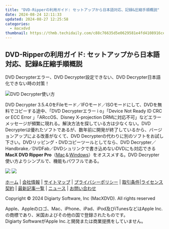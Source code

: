 ```yaml
---
title: "DVD-Ripperの利用ガイド: セットアップから日本語対応、記録&圧縮手順概説"
date: 2024-08-24 12:11:33
updated: 2024-08-27 12:25:58
categories:
  - macxdvd
thumbnail: https://thmb.techidaily.com/c88c76635d5e0629581e4fd4108916cee892ed1d438b3013953d19ca906db797.jpg
---
```


## DVD-Ripperの利用ガイド: セットアップから日本語対応、記録&圧縮手順概説

DVD Decrypterエラー、DVD Decrypter設定できない、DVD Decrypter日本語化できない時の対策！

![DVD Decrypter使い方](https://www.macxdvd.com/blog/img/dvd-decrypter-0424.jpg)

DVD Decrypter 3.5.4.0をFileモード／IFOモード／ISOモードにして、DVDを無料でコピーする途中、「DVD Decrypterエラー i o」「Device Not Ready ID CRC or ECC Error 」「ARccOS、Disney X-projection DRMに対応不可」などエラーメッセージが頻繁に現れる。解決方法を探している方は少なくない。DVD Decrypterは優れたソフトであるが、数年前に開発が終了しているから、バージョンアップによる改善がなくて、DVD Decrypterの代わりに別のソフトをお試し下さい。DVDリッピング・DVDコピーツールとしてなら、DVD Decrypter／Handbrake／DVDFab／DVDシュリンクで書き込めないDVDにも対応できる**MacX DVD Ripper Pro**（[Mac](https://tools.techidaily.com/macxdvd/products/)＆[Windows](https://tools.techidaily.com/macxdvd/products/)）をオススメする。DVD Decrypter使い方よりシンプルで、機能もパワフルである。

[![](https://www.macxdvd.com/blog/new-fourteen/btnm.png)](https://tools.techidaily.com/macxdvd/products/) [![](https://www.macxdvd.com/blog/new-fourteen/btnw.png)](https://tools.techidaily.com/macxdvd/products/) 



[ホーム](https://tools.techidaily.com/macxdvd/products/) | [会社情報](https://tools.techidaily.com/macxdvd/products/) | [サイトマップ](https://tools.techidaily.com/macxdvd/products/) | [プライバシーポリシー](https://tools.techidaily.com/macxdvd/products/) | [取引条件](https://tools.techidaily.com/macxdvd/products/)|[ライセンス契約](https://tools.techidaily.com/macxdvd/products/) | [最新記事一覧](https://tools.techidaily.com/macxdvd/products/) | [ニュース](https://tools.techidaily.com/macxdvd/products/) | [お問い合わせ](https://tools.techidaily.com/macxdvd/products/)

Copyright © 2024 Digiarty Software, Inc (MacXDVD). All rights reserved

Apple、Appleのロゴ、Mac、iPhone、iPad、iPod及びiTunesなどはApple Inc.の商標であり、米国およびその他の国で登録されたものです。  
Digiarty SoftwareがApple Inc.と開発または商業提携をしていません。

<ins class="adsbygoogle"
     style="display:block"
     data-ad-format="autorelaxed"
     data-ad-client="ca-pub-7571918770474297"
     data-ad-slot="1223367746"></ins>



<ins class="adsbygoogle"
     style="display:block"
     data-ad-client="ca-pub-7571918770474297"
     data-ad-slot="8358498916"
     data-ad-format="auto"
     data-full-width-responsive="true"></ins>
